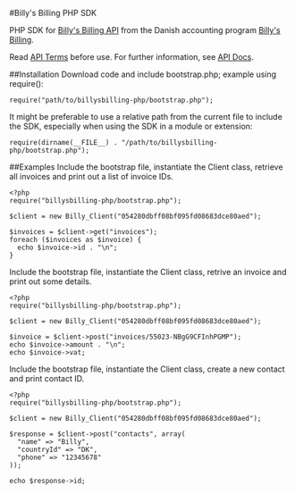 #Billy's Billing PHP SDK

PHP SDK for [Billy's Billing API](http://dev.billysbilling.dk/) from the Danish accounting program [Billy's Billing](http://www.billysbilling.dk/).

Read [API Terms](https://dev.billysbilling.dk/api-terms) before use. For further information, see [API Docs](https://dev.billysbilling.dk/api).

##Installation
Download code and include bootstrap.php; example using require():
```
require("path/to/billysbilling-php/bootstrap.php");
```
It might be preferable to use a relative path from the current file to include the SDK, especially when using the SDK in a module or extension:
```
require(dirname(__FILE__) . "/path/to/billysbilling-php/bootstrap.php");
```

##Examples
Include the bootstrap file, instantiate the Client class, retrieve all invoices and print out a list of invoice IDs.
```
<?php
require("billysbilling-php/bootstrap.php");

$client = new Billy_Client("054280dbff08bf095fd08683dce80aed");

$invoices = $client->get("invoices");
foreach ($invoices as $invoice) {
  echo $invoice->id . "\n";
}
```

Include the bootstrap file, instantiate the Client class, retrive an invoice and print out some details.
```
<?php
require("billysbilling-php/bootstrap.php");

$client = new Billy_Client("054280dbff08bf095fd08683dce80aed");

$invoice = $client->post("invoices/55023-NBgG9CFInhPGMP");
echo $invoice->amount . "\n";
echo $invoice->vat;
```

Include the bootstrap file, instantiate the Client class, create a new contact and print contact ID.
```
<?php
require("billysbilling-php/bootstrap.php");

$client = new Billy_Client("054280dbff08bf095fd08683dce80aed");

$response = $client->post("contacts", array(
  "name" => "Billy",
  "countryId" => "DK",
  "phone" => "12345678"
));

echo $response->id;
```